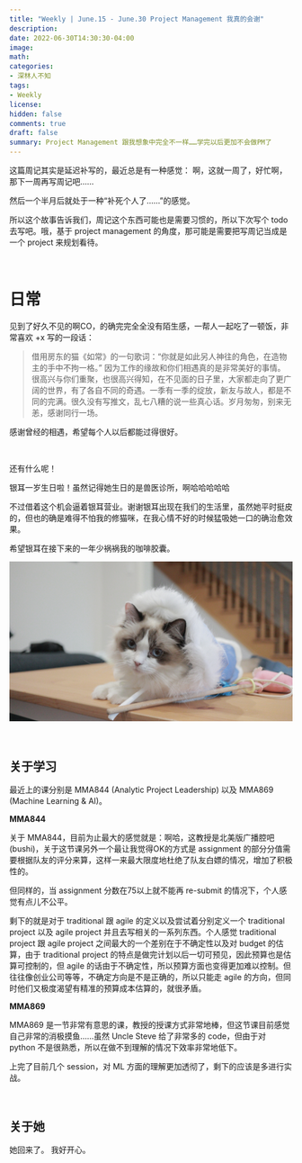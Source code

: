 ```yaml
---
title: "Weekly | June.15 - June.30 Project Management 我真的会谢"
description: 
date: 2022-06-30T14:30:30-04:00
image: 
math: 
categories:
- 深林人不知
tags:
- Weekly
license: 
hidden: false
comments: true
draft: false
summary: Project Management 跟我想象中完全不一样……学完以后更加不会做PM了
---
```



这篇周记其实是延迟补写的，最近总是有一种感觉：
啊，这就一周了，好忙啊，那下一周再写周记吧……

然后一个半月后就处于一种“补死个人了……”的感觉。

所以这个故事告诉我们，周记这个东西可能也是需要习惯的，所以下次写个 todo 去写吧。哦，基于 project management 的角度，那可能是需要把写周记当成是一个 project 来规划看待。

</br>

# 日常

见到了好久不见的啊CO，的确完完全全没有陌生感，一帮人一起吃了一顿饭，非常喜欢 +x 写的一段话：

>  借用房东的猫《如常》的一句歌词：“你就是如此另人神往的角色，在造物主的手中不拘一格。” 因为工作的缘故和你们相遇真的是非常美好的事情。很高兴与你们重聚，也很高兴得知，在不见面的日子里，大家都走向了更广阔的世界，有了各自不同的奇遇。一季有一季的绽放，新友与故人，都是不同的完满。很久没有写推文，乱七八糟的说一些真心话。岁月匆匆，别来无恙，感谢同行一场。

感谢曾经的相遇，希望每个人以后都能过得很好。

</br>

还有什么呢！

银耳一岁生日啦！虽然记得她生日的是兽医诊所，啊哈哈哈哈哈

不过借着这个机会逼着银耳营业。谢谢银耳出现在我们的生活里，虽然她平时挺皮的，但也的确是难得不怕我的修猫咪，在我心情不好的时候猛吸她一口的确治愈效果。

希望银耳在接下来的一年少祸祸我的咖啡胶囊。

![](https://raw.githubusercontent.com/Gilgamel/img-host/main/hugo/IMG_2016.JPG)

</br>

## 关于学习

最近上的课分别是 MMA844 (Analytic Project Leadership) 以及 MMA869 (Machine Learning & AI)。


**MMA844**

关于 MMA844，目前为止最大的感觉就是：啊哈，这教授是北美版广播腔吧 (bushi)，关于这节课另外一个最让我觉得OK的方式是 assignment 的部分分值需要根据队友的评分来算，这样一来最大限度地杜绝了队友白嫖的情况，增加了积极性的。

但同样的，当 assignment 分数在75以上就不能再 re-submit 的情况下，个人感觉有点儿不公平。

剩下的就是对于 traditional 跟 agile 的定义以及尝试着分别定义一个 traditional project 以及 agile project 并且去写相关的一系列东西。个人感觉 traditional project 跟 agile project 之间最大的一个差别在于不确定性以及对 budget 的估算，由于 traditional project 的特点是做完计划以后一切可预见，因此预算也是估算可控制的，但 agile 的话由于不确定性，所以预算方面也变得更加难以控制。但往往像创业公司等等，不确定方向是不是正确的，所以只能走 agile 的方向，但同时他们又极度渴望有精准的预算成本估算的，就很矛盾。

**MMA869**

MMA869 是一节非常有意思的课，教授的授课方式非常地棒，但这节课目前感觉自己非常的消极摸鱼……虽然 Uncle Steve 给了非常多的 code，但由于对 python 不是很熟悉，所以在做不到理解的情况下效率非常地低下。

上完了目前几个 session，对 ML 方面的理解更加透彻了，剩下的应该是多进行实战。

</br>

## 关于她

她回来了。
我好开心。
